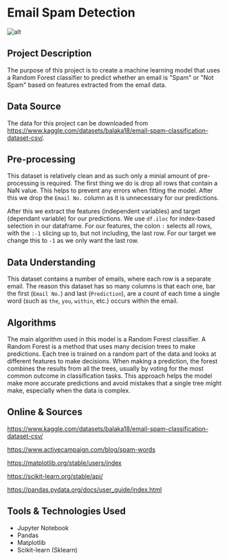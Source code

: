 # Email Spam Detection

![alt](https://external-content.duckduckgo.com/iu/?u=https%3A%2F%2Fwww.smythacademy.com%2Fwordpress%2Fwp-content%2Fuploads%2F2016%2F06%2Fspam.png&f=1&nofb=1&ipt=efd6755b52bf697d989d3aea506d1c55286591caf30e05b899f4c97359dd8475&ipo=images)
## Project Description
The purpose of this project is to create a machine learning model that uses a Random Forest classifier 
to predict whether an email is "Spam" or "Not Spam" based on features extracted from the email data.

## Data Source
The data for this project can be downloaded from https://www.kaggle.com/datasets/balaka18/email-spam-classification-dataset-csv/.

## Pre-processing
This dataset is relatively clean and as such only a minial amount of pre-processing is required.
The first thing we do is drop all rows that contain a NaN value. This helps to prevent any errors when 
fitting the model. After this we drop the `Email No.` column as it is unnecessary for our predictions.

After this we extract the features (independent variables) and target (dependant variable) for our predictions. 
We use `df.iloc` for index-based selection in our dataframe. For our features, the colon `:` selects all rows, 
with the `:-1` slicing up to, but not including, the last row. For our target we change this to `-1` 
as we only want the last row.

## Data Understanding
This dataset contains a number of emails, where each row is a separate email. The reason this dataset has so many 
columns is that each one, bar the first (`Email No.`) and last (`Prediction`), are a count of each time a single word 
(such as `the`, `you`, `within`, etc.) occurs within the email.

## Algorithms
The main algorithm used in this model is a Random Forest classifier. A Random Forest is a method that uses many 
decision trees to make predictions. Each tree is trained on a random part of the data and looks 
at different features to make decisions. When making a prediction, the forest combines the results 
from all the trees, usually by voting for the most common outcome in classification tasks. 
This approach helps the model make more accurate predictions and avoid mistakes that a 
single tree might make, especially when the data is complex.

## Online & Sources
https://www.kaggle.com/datasets/balaka18/email-spam-classification-dataset-csv/

https://www.activecampaign.com/blog/spam-words

https://matplotlib.org/stable/users/index

https://scikit-learn.org/stable/api/

https://pandas.pydata.org/docs/user_guide/index.html

## Tools & Technologies Used
- Jupyter Notebook
- Pandas
- Matplotlib
- Scikit-learn (Sklearn)
